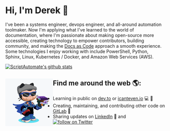 # Hi, I'm Derek 👋

I've been a systems engineer, devops engineer, and all-around automation toolmaker. Now I'm applying what I've learned to the world of documentation, where I'm passionate about making open-source more accessible, creating technology to empower contributors, building community, and making the [Docs as Code](https://www.docslikecode.com/) approach a smooth experience. Some technologies I enjoy working with include PowerShell, Python, Sphinx, Linux, Kubernetes / Docker, and Amazon Web Services (AWS).

[![ScriptAutomate's github stats](https://github-readme-stats.vercel.app/api?username=ScriptAutomate&count_private=true&show_icons=true&theme=dark)](https://github.com/anuraghazra/github-readme-stats)
        
## Find me around the web 🌎: <img align="left" width="150" height="150" src="https://github.com/ScriptAutomate/ScriptAutomate/blob/master/img/scriptautomate-octocat-rotating.gif?raw=true">
- Learning in public on <a href="https://dev.to/scriptautomate">dev.to</a> or <a href="https://www.icanteven.io/">icanteven.io</a> :computer: :pencil:
- Creating, maintaining, and contributing other code on <a href="https://gitlab.com/ScriptAutomate">GitLab</a> :space_invader:
- Sharing updates on <a href="https://www.linkedin.com/in/derek-ardolf/">LinkedIn</a> 💼 and <a href="https://twitter.com/intent/follow?screen_name=ScriptAutomate"><img src="https://img.shields.io/twitter/follow/ScriptAutomate?style=social&logo=twitter" alt="follow on Twitter"></a>
